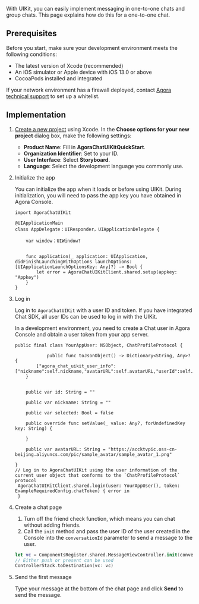 With UIKit, you can easily implement messaging in one-to-one chats and group chats. This page explains how do this for a one-to-one chat.

## Prerequisites

Before you start, make sure your development environment meets the following conditions:

- The latest version of Xcode (recommended)
- An iOS simulator or Apple device with iOS 13.0 or above 
- CocoaPods installed and integrated

If your network environment has a firewall deployed, contact [Agora technical support](mailto:support@agora.io) to set up a whitelist.

## Implementation

1. [Create a new project](https://developer.apple.com/cn/documentation/xcode/creating_an_xcode_project_for_an_app/) using Xcode. In the **Choose options for your new project** dialog box, make the following settings: 

   - **Product Name**: Fill in **AgoraChatUIKitQuickStart**.
   - **Organization Identifier**: Set to your ID.
   - **User Interface**: Select **Storyboard**.
   - **Language**: Select the development language you commonly use.

1. Initialize the app

   You can initialize the app when it loads or before using UIKit. During initialization, you will need to pass the app key you have obtained in Agora Console.

    ```
   import AgoraChatUIKit
       
   @UIApplicationMain
   class AppDelegate：UIResponder，UIApplicationDelegate {
   
        var window：UIWindow?
   
   
        func application(_ application: UIApplication, didFinishLaunchingWithOptions launchOptions: [UIApplicationLaunchOptionsKey: Any]?) -> Bool {
            let error = AgoraChatUIKitClient.shared.setup(appkey: "Appkey")
        }
   }
    ```

1. Log in

    Log in to `AgoraChatUIKit` with a user ID and token. If you have integrated Chat SDK, all user IDs can be used to log in with the UIKit.

    In a development environment, you need to create a Chat user in Agora Console and obtain a user token from your app server. 

   ```
   public final class YourAppUser: NSObject, ChatProfileProtocol {
   
               public func toJsonObject() -> Dictionary<String, Any>? {
           ["agora_chat_uikit_user_info":["nickname":self.nickname,"avatarURL":self.avatarURL,"userId":self.id]]
       }
       
       
       public var id: String = ""
           
       public var nickname: String = ""
           
       public var selected: Bool = false
       
       public override func setValue(_ value: Any?, forUndefinedKey key: String) {
           
       }
   
       public var avatarURL: String = "https://accktvpic.oss-cn-beijing.aliyuncs.com/pic/sample_avatar/sample_avatar_1.png"
   
   }
   // Log in to AgoraChatUIKit using the user information of the current user object that conforms to the `ChatProfileProtocol` protocol
    AgoraChatUIKitClient.shared.login(user: YourAppUser(), token: ExampleRequiredConfig.chatToken) { error in 
    }
    ```

1. Create a chat page

   1. Turn off the friend check function, which means you can chat without adding friends.
   1. Call the `init` method and pass the user ID of the user created in the Console into the `conversationId` parameter to send a message to the user.

    ```swift
   let vc = ComponentsRegister.shared.MessageViewController.init(conversationId: <#Create user's id#>, chatType: .chat)
   // Either push or present can be used
    ControllerStack.toDestination(vc: vc)
    ```
   
1. Send the first message

    Type your message at the bottom of the chat page and click **Send** to send the message.